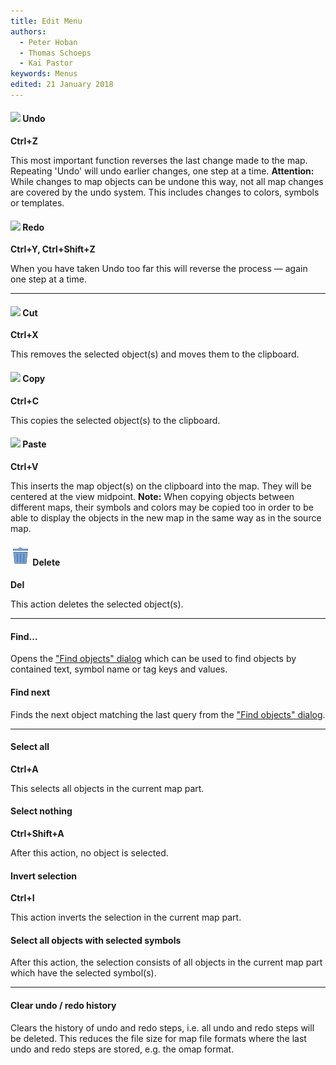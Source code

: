 ```yaml
---
title: Edit Menu
authors:
  - Peter Hoban
  - Thomas Schoeps
  - Kai Pastor
keywords: Menus
edited: 21 January 2018
---
```


#### ![ ](../mapper-images/undo.png) Undo
**Ctrl+Z**

This most important function reverses the last change made to the map. Repeating 'Undo' will undo earlier changes, one step at a time. **Attention:** While changes to map objects can be undone this way, not all map changes are covered by the undo system. This includes changes to colors, symbols or templates.


#### ![ ](../mapper-images/redo.png) Redo
**Ctrl+Y, Ctrl+Shift+Z**

When you have taken Undo too far this will reverse the process &#8212; again one step at a time.


---

#### ![ ](../mapper-images/cut.png) Cut
**Ctrl+X**

This removes the selected object(s) and moves them to the clipboard.


#### ![ ](../mapper-images/copy.png) Copy
**Ctrl+C**

This copies the selected object(s) to the clipboard.


#### ![ ](../mapper-images/paste.png) Paste
**Ctrl+V**

This inserts the map object(s) on the clipboard into the map. They will be centered at the view midpoint. **Note:** When copying objects between different maps, their symbols and colors may be copied too in order to be able to display the objects in the new map in the same way as in the source map.


#### ![ ](../mapper-images/delete.png) Delete
**Del**

This action deletes the selected object(s).


---

#### Find...

Opens the ["Find objects" dialog](find_objects.md) which can be used to find objects by contained text, symbol name or tag keys and values.


#### Find next

Finds the next object matching the last query from the ["Find objects" dialog](find_objects.md).


---

#### Select all
**Ctrl+A**

This selects all objects in the current map part.


#### Select nothing
**Ctrl+Shift+A**

After this action, no object is selected.


#### Invert selection
**Ctrl+I**

This action inverts the selection in the current map part.


#### Select all objects with selected symbols

After this action, the selection consists of all objects in the current map part which have the selected symbol(s).


---

#### Clear undo / redo history

Clears the history of undo and redo steps, i.e. all undo and redo steps will be deleted. This reduces the file size for map file formats where the last undo and redo steps are stored, e.g. the omap format.


